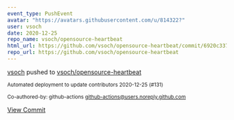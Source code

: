 ```yaml
---
event_type: PushEvent
avatar: "https://avatars.githubusercontent.com/u/814322?"
user: vsoch
date: 2020-12-25
repo_name: vsoch/opensource-heartbeat
html_url: https://github.com/vsoch/opensource-heartbeat/commit/6920c3372bc796ce3c68b414785919f0d0803d91
repo_url: https://github.com/vsoch/opensource-heartbeat
---
```


<a href='https://github.com/vsoch' target='_blank'>vsoch</a> pushed to <a href='https://github.com/vsoch/opensource-heartbeat' target='_blank'>vsoch/opensource-heartbeat</a>

<small>Automated deployment to update contributors 2020-12-25 (#131)

Co-authored-by: github-actions <github-actions@users.noreply.github.com></small>

<a href='https://github.com/vsoch/opensource-heartbeat/commit/6920c3372bc796ce3c68b414785919f0d0803d91' target='_blank'>View Commit</a>